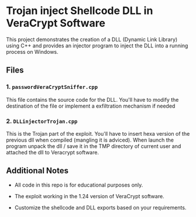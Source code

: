 # Trojan inject Shellcode DLL in VeraCrypt Software

This project demonstrates the creation of a DLL (Dynamic Link Library) using C++ and provides an injector program to inject the DLL into a running process on Windows.

## Files

### 1. `passwordVeraCryptSniffer.cpp`

This file contains the source code for the DLL. You'll have to modify the destination of the file or implement a exfiltration mechanism if needed

### 2. `DLLinjectorTrojan.cpp`

This is the Trojan part of the exploit. You'll have to insert hexa version of the previous dll when compiled (mangling it is adviced).
When launch the program unpack the dll / save it in the TMP directory of current user and attached the dll to Veracrypt software.

## Additional Notes

- All code in this repo is for educational purposes only.

- The exploit working in the 1.24 version of VeraCrypt software.

- Customize the shellcode and DLL exports based on your requirements.

